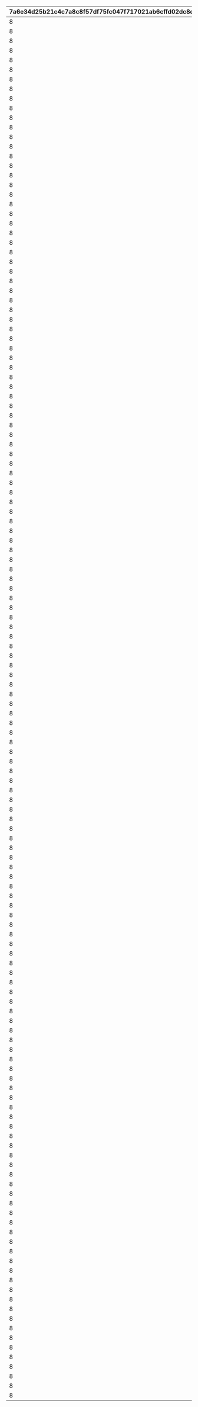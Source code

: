 |7a6e34d25b21c4c7a8c8f57df75fc047f717021ab6cffd02dc8dd3c43c061397|4939490820dba9a2b8908aecda80d44a70e3ad507668334534d10c504a85aff0|9f614ccd86bdd703f38c9a027f8ed0d64a6a989af728d9de418cf266c57d1f5e|c2e0c610e507ef5b2e5c33e3c0d053d4530e7d1e9508a94298090fadec963fdf|43a4b7e0800cd3e2d251d7f978708832e0e39702addbf55317758b679fedfc88|3acf987f0a84d54025a48966bf66c3e6b048084ccef17291d2c0efb259b4a8a9|9cb0c7de1fca0443ffd80eb9e24562d607be5552d904933b6e4d6c9984c5ea97|847d7b01d2bd5d0b99ce8dfd063340ead6957d242389c68d7f175eb2683f1395|601f79023b0e68aa8b821c6eaf6024247a272f3f6bc04f90f575e78d7d0c7748|3e158d220ea6da6f776bec8789a0db6cf1d3684a73f6f87376e4d61edd47e9e4|615330466b9f3ec45689e8b675a26ba799787047aed895f9ac64b58329a67c2a|75e772b1825790bfcefbca987746d5d78671609c121aa8013edc2329759aedab|5081dd8913ef575f35dfe4481cd2eac156730ce83cbef3a649125d99f310446a|91402431d4a87880c44f91c408702341fb2ccafc2d3e9fc912aedb6371f89773|d688ceab4ca069d4738f2c2ec54893bf5ea3cc8cbc7dcb5257ae48ba33917acf|df4cca9e57f27be118e1923e1ddc2afc47f46e4a52938cd14ffcfbe5cb142ec1|
| --- | --- | --- | --- | --- | --- | --- | --- | --- | --- | --- | --- | --- | --- | --- | --- |
|8|91002|50|2|1001001|10|2|94002|500000|90008|400|2|200|25021|25011|12|
|8|91002|50|2|1001002|10|2|94002|500000|90008|400|2|200|25021|25012|12|
|8|91002|50|2|1001003|10|2|94002|500000|90008|400|2|200|25021|25013|12|
|8|91002|50|2|1001004|10|2|94002|500000|90008|400|2|200|25021|25014|12|
|8|91002|50|2|1001005|10|2|94002|500000|90008|400|2|200|25021|25015|12|
|8|91002|50|2|1001006|10|2|94002|500000|90008|400|2|200|25021|25011|12|
|8|91002|50|2|1001007|10|2|94002|500000|90008|400|2|200|25021|25012|12|
|8|91002|50|2|1001008|10|2|94002|500000|90008|400|2|200|25021|25013|12|
|8|91002|50|2|1001009|10|2|94002|500000|90008|400|2|200|25021|25014|12|
|8|91002|10|2|1001010|10|2|94002|500000|90008|400|2|200|25001|25015|12|
|8|91002|50|2|1001011|10|2|94002|500000|90008|400|2|200|25021|25011|12|
|8|91002|50|2|1001012|10|2|94002|500000|90008|400|2|200|25021|25012|12|
|8|91002|50|2|1001013|10|2|94002|500000|90008|400|2|200|25021|25013|12|
|8|91002|50|2|1001014|10|2|94002|500000|90008|400|2|200|25021|25014|12|
|8|91002|50|2|1001015|10|2|94002|500000|90008|400|2|200|25021|25015|12|
|8|91002|50|2|1001016|10|0|94002|500000|90008|0|2|200|25021|0|12|
|8|91002|50|2|1001017|10|0|94002|500000|90008|0|2|200|25021|0|12|
|8|91002|50|2|1001018|10|0|94002|500000|90008|0|2|200|25021|0|12|
|8|91002|50|2|1002001|10|2|94002|500000|90008|400|2|200|25021|25011|12|
|8|91002|50|2|1002002|10|2|94002|500000|90008|400|2|200|25021|25012|12|
|8|91002|50|2|1002003|10|2|94002|500000|90008|400|2|200|25021|25013|12|
|8|91002|50|2|1002004|10|2|94002|500000|90008|400|2|200|25021|25014|12|
|8|91002|50|2|1002005|10|2|94002|500000|90008|400|2|200|25021|25015|12|
|8|91002|50|2|1002006|10|2|94002|500000|90008|400|2|200|25021|25011|12|
|8|91002|50|2|1002007|10|2|94002|500000|90008|400|2|200|25021|25012|12|
|8|91002|50|2|1002008|10|2|94002|500000|90008|400|2|200|25021|25013|12|
|8|91002|50|2|1002009|10|2|94002|500000|90008|400|2|200|25021|25014|12|
|8|91002|10|2|1002010|10|2|94002|500000|90008|400|2|200|25001|25015|12|
|8|91002|50|2|1002011|10|2|94002|500000|90008|400|2|200|25021|25011|12|
|8|91002|50|2|1002012|10|2|94002|500000|90008|400|2|200|25021|25012|12|
|8|91002|50|2|1002013|10|2|94002|500000|90008|400|2|200|25021|25013|12|
|8|91002|50|2|1002014|10|2|94002|500000|90008|400|2|200|25021|25014|12|
|8|91002|50|2|1002015|10|2|94002|500000|90008|400|2|200|25021|25015|12|
|8|91002|50|2|1002016|10|0|94002|500000|90008|0|2|200|25021|0|12|
|8|91002|50|2|1002017|10|0|94002|500000|90008|0|2|200|25021|0|12|
|8|91002|50|2|1002018|10|0|94002|500000|90008|0|2|200|25021|0|12|
|8|91002|50|2|1003001|10|2|94002|500000|90008|400|2|200|25021|25011|12|
|8|91002|50|2|1003002|10|2|94002|500000|90008|400|2|200|25021|25012|12|
|8|91002|50|2|1003003|10|2|94002|500000|90008|400|2|200|25021|25013|12|
|8|91002|50|2|1003004|10|2|94002|500000|90008|400|2|200|25021|25014|12|
|8|91002|50|2|1003005|10|2|94002|500000|90008|400|2|200|25021|25015|12|
|8|91002|50|2|1003006|10|2|94002|500000|90008|400|2|200|25021|25011|12|
|8|91002|50|2|1003007|10|2|94002|500000|90008|400|2|200|25021|25012|12|
|8|91002|50|2|1003008|10|2|94002|500000|90008|400|2|200|25021|25013|12|
|8|91002|50|2|1003009|10|2|94002|500000|90008|400|2|200|25021|25014|12|
|8|91002|10|2|1003010|10|2|94002|500000|90008|400|2|200|25001|25015|12|
|8|91002|50|2|1003011|10|2|94002|500000|90008|400|2|200|25021|25011|12|
|8|91002|50|2|1003012|10|2|94002|500000|90008|400|2|200|25021|25012|12|
|8|91002|50|2|1003013|10|2|94002|500000|90008|400|2|200|25021|25013|12|
|8|91002|50|2|1003014|10|2|94002|500000|90008|400|2|200|25021|25014|12|
|8|91002|50|2|1003015|10|2|94002|500000|90008|400|2|200|25021|25015|12|
|8|91002|50|2|1003016|10|0|94002|500000|90008|0|2|200|25021|0|12|
|8|91002|50|2|1003017|10|0|94002|500000|90008|0|2|200|25021|0|12|
|8|91002|50|2|1003018|10|0|94002|500000|90008|0|2|200|25021|0|12|
|8|91002|50|2|1004001|10|2|94002|500000|90008|400|2|200|25021|25011|12|
|8|91002|50|2|1004002|10|2|94002|500000|90008|400|2|200|25021|25012|12|
|8|91002|50|2|1004003|10|2|94002|500000|90008|400|2|200|25021|25013|12|
|8|91002|50|2|1004004|10|2|94002|500000|90008|400|2|200|25021|25014|12|
|8|91002|50|2|1004005|10|2|94002|500000|90008|400|2|200|25021|25015|12|
|8|91002|50|2|1004006|10|2|94002|500000|90008|400|2|200|25021|25011|12|
|8|91002|50|2|1004007|10|2|94002|500000|90008|400|2|200|25021|25012|12|
|8|91002|50|2|1004008|10|2|94002|500000|90008|400|2|200|25021|25013|12|
|8|91002|50|2|1004009|10|2|94002|500000|90008|400|2|200|25021|25014|12|
|8|91002|10|2|1004010|10|2|94002|500000|90008|400|2|200|25001|25015|12|
|8|91002|50|2|1004011|10|2|94002|500000|90008|400|2|200|25021|25011|12|
|8|91002|50|2|1004012|10|2|94002|500000|90008|400|2|200|25021|25012|12|
|8|91002|50|2|1004013|10|2|94002|500000|90008|400|2|200|25021|25013|12|
|8|91002|50|2|1004014|10|2|94002|500000|90008|400|2|200|25021|25014|12|
|8|91002|50|2|1004015|10|2|94002|500000|90008|400|2|200|25021|25015|12|
|8|91002|50|2|1004016|10|0|94002|500000|90008|0|2|200|25021|0|12|
|8|91002|50|2|1004017|10|0|94002|500000|90008|0|2|200|25021|0|12|
|8|91002|50|2|1004018|10|0|94002|500000|90008|0|2|200|25021|0|12|
|8|91002|50|2|1005001|10|2|94002|500000|90008|400|2|200|25021|25011|12|
|8|91002|50|2|1005002|10|2|94002|500000|90008|400|2|200|25021|25012|12|
|8|91002|50|2|1005003|10|2|94002|500000|90008|400|2|200|25021|25013|12|
|8|91002|50|2|1005004|10|2|94002|500000|90008|400|2|200|25021|25014|12|
|8|91002|50|2|1005005|10|2|94002|500000|90008|400|2|200|25021|25015|12|
|8|91002|50|2|1005006|10|2|94002|500000|90008|400|2|200|25021|25011|12|
|8|91002|50|2|1005007|10|2|94002|500000|90008|400|2|200|25021|25012|12|
|8|91002|50|2|1005008|10|2|94002|500000|90008|400|2|200|25021|25013|12|
|8|91002|50|2|1005009|10|2|94002|500000|90008|400|2|200|25021|25014|12|
|8|91002|10|2|1005010|10|2|94002|500000|90008|400|2|200|25001|25015|12|
|8|91002|50|2|1005011|10|2|94002|500000|90008|400|2|200|25021|25011|12|
|8|91002|50|2|1005012|10|2|94002|500000|90008|400|2|200|25021|25012|12|
|8|91002|50|2|1005013|10|2|94002|500000|90008|400|2|200|25021|25013|12|
|8|91002|50|2|1005014|10|2|94002|500000|90008|400|2|200|25021|25014|12|
|8|91002|50|2|1005015|10|2|94002|500000|90008|400|2|200|25021|25015|12|
|8|91002|50|2|1005016|10|0|94002|500000|90008|0|2|200|25021|0|12|
|8|91002|50|2|1005017|10|0|94002|500000|90008|0|2|200|25021|0|12|
|8|91002|50|2|1005018|10|0|94002|500000|90008|0|2|200|25021|0|12|
|8|91002|50|2|1006001|10|2|94002|500000|90008|400|2|200|25021|25011|12|
|8|91002|50|2|1006002|10|2|94002|500000|90008|400|2|200|25021|25012|12|
|8|91002|50|2|1006003|10|2|94002|500000|90008|400|2|200|25021|25013|12|
|8|91002|50|2|1006004|10|2|94002|500000|90008|400|2|200|25021|25014|12|
|8|91002|50|2|1006005|10|2|94002|500000|90008|400|2|200|25021|25015|12|
|8|91002|50|2|1006006|10|2|94002|500000|90008|400|2|200|25021|25011|12|
|8|91002|50|2|1006007|10|2|94002|500000|90008|400|2|200|25021|25012|12|
|8|91002|50|2|1006008|10|2|94002|500000|90008|400|2|200|25021|25013|12|
|8|91002|50|2|1006009|10|2|94002|500000|90008|400|2|200|25021|25014|12|
|8|91002|10|2|1006010|10|2|94002|500000|90008|400|2|200|25001|25015|12|
|8|91002|50|2|1006011|10|2|94002|500000|90008|400|2|200|25021|25011|12|
|8|91002|50|2|1006012|10|2|94002|500000|90008|400|2|200|25021|25012|12|
|8|91002|50|2|1006013|10|2|94002|500000|90008|400|2|200|25021|25013|12|
|8|91002|50|2|1006014|10|2|94002|500000|90008|400|2|200|25021|25014|12|
|8|91002|50|2|1006015|10|2|94002|500000|90008|400|2|200|25021|25015|12|
|8|91002|50|2|1006016|10|0|94002|500000|90008|0|2|200|25021|0|12|
|8|91002|50|2|1006017|10|0|94002|500000|90008|0|2|200|25021|0|12|
|8|91002|50|2|1006018|10|0|94002|500000|90008|0|2|200|25021|0|12|
|8|91002|50|2|1007001|10|2|94002|500000|90008|400|2|200|25021|25011|12|
|8|91002|50|2|1007002|10|2|94002|500000|90008|400|2|200|25021|25012|12|
|8|91002|50|2|1007003|10|2|94002|500000|90008|400|2|200|25021|25013|12|
|8|91002|50|2|1007004|10|2|94002|500000|90008|400|2|200|25021|25014|12|
|8|91002|50|2|1007005|10|2|94002|500000|90008|400|2|200|25021|25015|12|
|8|91002|50|2|1007006|10|2|94002|500000|90008|400|2|200|25021|25011|12|
|8|91002|50|2|1007007|10|2|94002|500000|90008|400|2|200|25021|25012|12|
|8|91002|50|2|1007008|10|2|94002|500000|90008|400|2|200|25021|25013|12|
|8|91002|50|2|1007009|10|2|94002|500000|90008|400|2|200|25021|25014|12|
|8|91002|10|2|1007010|10|2|94002|500000|90008|400|2|200|25001|25015|12|
|8|91002|50|2|1007011|10|2|94002|500000|90008|400|2|200|25021|25011|12|
|8|91002|50|2|1007012|10|2|94002|500000|90008|400|2|200|25021|25012|12|
|8|91002|50|2|1007013|10|2|94002|500000|90008|400|2|200|25021|25013|12|
|8|91002|50|2|1007014|10|2|94002|500000|90008|400|2|200|25021|25014|12|
|8|91002|50|2|1007015|10|2|94002|500000|90008|400|2|200|25021|25015|12|
|8|91002|50|2|1007016|10|0|94002|500000|90008|0|2|200|25021|0|12|
|8|91002|50|2|1007017|10|0|94002|500000|90008|0|2|200|25021|0|12|
|8|91002|50|2|1007018|10|0|94002|500000|90008|0|2|200|25021|0|12|
|8|91002|50|2|1008001|10|2|94002|500000|90008|400|2|200|25021|25011|12|
|8|91002|50|2|1008002|10|2|94002|500000|90008|400|2|200|25021|25012|12|
|8|91002|50|2|1008003|10|2|94002|500000|90008|400|2|200|25021|25013|12|
|8|91002|50|2|1008004|10|2|94002|500000|90008|400|2|200|25021|25014|12|
|8|91002|50|2|1008005|10|2|94002|500000|90008|400|2|200|25021|25015|12|
|8|91002|50|2|1008006|10|2|94002|500000|90008|400|2|200|25021|25011|12|
|8|91002|50|2|1008007|10|2|94002|500000|90008|400|2|200|25021|25012|12|
|8|91002|50|2|1008008|10|2|94002|500000|90008|400|2|200|25021|25013|12|
|8|91002|50|2|1008009|10|2|94002|500000|90008|400|2|200|25021|25014|12|
|8|91002|10|2|1008010|10|2|94002|500000|90008|400|2|200|25001|25015|12|
|8|91002|50|2|1008011|10|2|94002|500000|90008|400|2|200|25021|25011|12|
|8|91002|50|2|1008012|10|2|94002|500000|90008|400|2|200|25021|25012|12|
|8|91002|50|2|1008013|10|2|94002|500000|90008|400|2|200|25021|25013|12|
|8|91002|50|2|1008014|10|2|94002|500000|90008|400|2|200|25021|25014|12|
|8|91002|50|2|1008015|10|2|94002|500000|90008|400|2|200|25021|25015|12|
|8|91002|50|2|1008016|10|0|94002|500000|90008|0|2|200|25021|0|12|
|8|91002|50|2|1008017|10|0|94002|500000|90008|0|2|200|25021|0|12|
|8|91002|50|2|1008018|10|0|94002|500000|90008|0|2|200|25021|0|12|